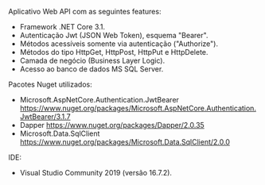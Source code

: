 Aplicativo Web API com as seguintes features:
  - Framework .NET Core 3.1.
  - Autenticação Jwt (JSON Web Token), esquema "Bearer".
  - Métodos acessíveis somente via autenticação ("Authorize").
  - Métodos do tipo HttpGet, HttpPost, HttpPut e HttpDelete.
  - Camada de negócio (Business Layer Logic).
  - Acesso ao banco de dados MS SQL Server.
  
Pacotes Nuget utilizados:
  - Microsoft.AspNetCore.Authentication.JwtBearer
      https://www.nuget.org/packages/Microsoft.AspNetCore.Authentication.JwtBearer/3.1.7
  - Dapper
      https://www.nuget.org/packages/Dapper/2.0.35
  - Microsoft.Data.SqlClient
      https://www.nuget.org/packages/Microsoft.Data.SqlClient/2.0.0
	  
IDE:
  - Visual Studio Community 2019 (versão 16.7.2).